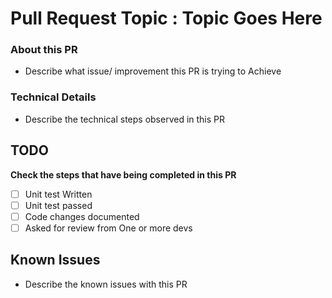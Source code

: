 # Pull Request Topic : Topic Goes Here

### About this PR 
 - Describe what issue/ improvement this PR is trying to Achieve 
### Technical Details 
- Describe the technical steps observed in this PR 

## TODO 
**Check the steps that have being completed in this PR**

- [ ] Unit test Written
- [ ] Unit test passed 
- [ ] Code changes documented 
- [ ] Asked for review from One or more devs 

## Known Issues
- Describe the known issues with this PR 

